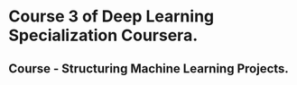 # Course 3 of Deep Learning Specialization Coursera.

## Course - Structuring Machine Learning Projects.
